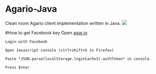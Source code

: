 # Agario-Java
Clean room Agario client implementation written in Java.
![](https://raw.githubusercontent.com/kcxx/Agario-Java/master/screenshot.png)

#How to get Facebook key
    Open [agar.io](http://agar.io/)
   
    Login with Facebook
   
    Open Javascript console (ctrl+shift+k in Firefox)
   
    Paste *JSON.parse(localStorage.loginCache3).authToken* in console.
   
    Press Enter
